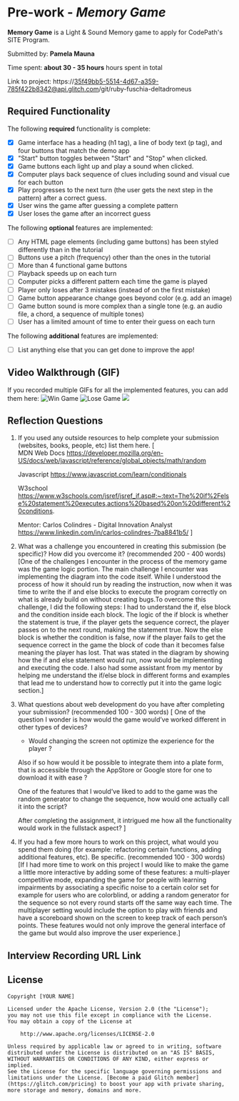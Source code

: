 # Pre-work - _Memory Game_

**Memory Game** is a Light & Sound Memory game to apply for CodePath's SITE Program.

Submitted by: **Pamela Mauna**

Time spent: **about 30 - 35 hours** hours spent in total

Link to project: https://35f49bb5-5514-4d67-a359-785f422b8342@api.glitch.com/git/ruby-fuschia-deltadromeus

## Required Functionality

The following **required** functionality is complete:

- [x] Game interface has a heading (h1 tag), a line of body text (p tag), and four buttons that match the demo app
- [x] "Start" button toggles between "Start" and "Stop" when clicked.
- [x] Game buttons each light up and play a sound when clicked.
- [x] Computer plays back sequence of clues including sound and visual cue for each button
- [x] Play progresses to the next turn (the user gets the next step in the pattern) after a correct guess.
- [x] User wins the game after guessing a complete pattern
- [x] User loses the game after an incorrect guess

The following **optional** features are implemented:

- [ ] Any HTML page elements (including game buttons) has been styled differently than in the tutorial
- [ ] Buttons use a pitch (frequency) other than the ones in the tutorial
- [ ] More than 4 functional game buttons
- [ ] Playback speeds up on each turn
- [ ] Computer picks a different pattern each time the game is played
- [ ] Player only loses after 3 mistakes (instead of on the first mistake)
- [ ] Game button appearance change goes beyond color (e.g. add an image)
- [ ] Game button sound is more complex than a single tone (e.g. an audio file, a chord, a sequence of multiple tones)
- [ ] User has a limited amount of time to enter their guess on each turn

The following **additional** features are implemented:

- [ ] List anything else that you can get done to improve the app!

## Video Walkthrough (GIF)

If you recorded multiple GIFs for all the implemented features, you can add them here:
![Win Game](http://g.recordit.co/opB5MaEEF9.gif)
![Lose Game](http://g.recordit.co/x5YmMlakw4.gif)
![](gif4-link-here)

## Reflection Questions

1. If you used any outside resources to help complete your submission (websites, books, people, etc) list them here.
[   
   MDN Web Docs
   https://developer.mozilla.org/en-US/docs/web/javascript/reference/global_objects/math/random
   
   Javascript
   https://www.javascript.com/learn/conditionals
  
   W3school
   https://www.w3schools.com/jsref/jsref_if.asp#:~:text=The%20if%2Felse%20statement%20executes,actions%20based%20on%20different%20conditions.

   Mentor: Carlos Colindres - Digital Innovation Analyst
   https://www.linkedin.com/in/carlos-colindres-7ba8841b5/
]

2. What was a challenge you encountered in creating this submission (be specific)? How did you overcome it? (recommended 200 - 400 words)
   [One of the challenges I encounter in the process of the memory game was the game logic
   portion. The main challenge I encounter was implementing the diagram into the code
   itself. While I understood the process of how it should run by reading the instruction,
   now when it was time to write the if and else blocks to execute the program correctly
   on what is already build on without creating bugs.To overcome this challenge,
   I did the following steps: I had to understand the if, else block and the condition
   inside each block. The logic of the if block is whether the statement is true, if
   the player gets the sequence correct, the player passes on to the next round, making
   the statement true. Now the else block is whether the condition is false, now if the
   player fails to get the sequence correct in the game the block of code than it becomes
   false meaning the player has lost. That was stated in the diagram by showing how the if
   and else statement would run, now would be implementing and executing the code. I also
   had some assistant from my mentor by helping me understand the if/else block in
   different forms and examples that lead me to understand how to correctly put it into
   the game logic section.]

3. What questions about web development do you have after completing your submission? (recommended 100 - 300 words)
   [
   One of the question I wonder is how would the game would’ve worked different in other types of devices? 
   - Would changing the screen not optimize the experience for the player ? 
   
   Also if so how would it be possible to integrate them into a plate form, that is accessible through 
   the AppStore or Google store for one to download it with ease ?
   
   One of the features that I would’ve liked to add to the game was the random generator to change the
   sequence, how would one actually call it into the script? 
   
   
   After completing the assignment, it intrigued me how all the functionality would work in the fullstack aspect?
  ]

4. If you had a few more hours to work on this project, what would you spend them doing (for example: refactoring 
   certain functions, adding additional features, etc). Be specific. (recommended 100 - 300 words)
   [If I had more time to work on this project I would like to make the game a little more interactive by adding 
   some of these features: a multi-player competitive mode, expanding the game for people with learning impairments
   by associating a specific noise to a certain color set for example for users who are colorblind, or adding a random 
   generator for the sequence so not every round starts off the same way each time. The multiplayer setting would include
   the option to play with friends and have a scoreboard shown on the screen to keep track of each person’s points. These 
   features would not only improve the general interface of the game but would also improve the user experience.]

## Interview Recording URL Link

[](https://drive.google.com/file/d/1oZ6TKuwHNCvxJpVPTKeRtGZJe4QXgErk/view?usp=sharing)

## License

    Copyright [YOUR NAME]

    Licensed under the Apache License, Version 2.0 (the "License");
    you may not use this file except in compliance with the License.
    You may obtain a copy of the License at

        http://www.apache.org/licenses/LICENSE-2.0

    Unless required by applicable law or agreed to in writing, software
    distributed under the License is distributed on an "AS IS" BASIS,
    WITHOUT WARRANTIES OR CONDITIONS OF ANY KIND, either express or implied.
    See the License for the specific language governing permissions and
    limitations under the License. [Become a paid Glitch member](https://glitch.com/pricing) to boost your app with private sharing, more storage and memory, domains and more.

